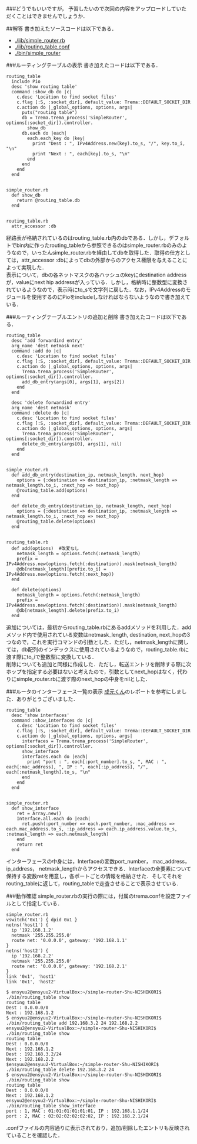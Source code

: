 ###どうでもいいですが，
予習したいので次回の内容をアップロードしていただくことはできませんでしょうか．

##解答
書き加えたソースコードは以下である．  
* [./lib/simple_router.rb](https://github.com/handai-trema/simple-router-Shu-NISHIKORI/blob/develop/report/simple_router.rb)  
* [./lib/routing_table.conf](https://github.com/handai-trema/simple-router-Shu-NISHIKORI/blob/develop/report/routing_table.rb)  
* [./bin/simple_router](https://github.com/handai-trema/simple-router-Shu-NISHIKORI/blob/develop/report/routing_table)  

###ルーティングテーブルの表示
書き加えたコードは以下である．
```
routing_table
  include Pio
  desc 'show routing table'
  command :show_db do |c|
    c.desc 'Location to find socket files'
    c.flag [:S, :socket_dir], default_value: Trema::DEFAULT_SOCKET_DIR
    c.action do |_global_options, options, args|
      puts("routing table")
      db = Trema.trema_process('SimpleRouter', options[:socket_dir]).controller.
        show_db
      db.each do |each|
        each.each_key do |key|
          print "Dest : ", IPv4Address.new(key).to_s, "/", key.to_i, "\n"
          print "Next : ", each[key].to_s, "\n"
        end
      end
    end
  end


simple_router.rb
  def show_db
    return @routing_table.db
  end


routing_table.rb
  attr_accessor :db
```
経路表が格納されているのはrouting_table.rb内のdbである．しかし，デフォルトでbin内に作ったrouting_tableから参照できるのはsimple_router.rbのみのようなので，いったんsimple_router.rbを経由してdbを取得した．取得の仕方としては，attr_accessor :dbによってdbの外部からのアクセス権限を与えることによって実現した．  
表示について，dbの各ネットマスクの各ハッシュのkeyにdestination addressが，valueにnext hip addressが入っている．しかし，格納時に整数型に変換されているようなので，表示時にto_sで文字列に戻した．なお，IPv4Addressのモジュールを使用するのにPioをincludeしなければならないようなので書き加えている．


###ルーティングテーブルエントリの追加と削除
書き加えたコードは以下である．
```
routing_table
  desc 'add forwardind entry'
  arg_name 'dest netmask next'
  command :add do |c|
    c.desc 'Location to find socket files'
    c.flag [:S, :socket_dir], default_value: Trema::DEFAULT_SOCKET_DIR
    c.action do |_global_options, options, args|
      Trema.trema_process('SimpleRouter', options[:socket_dir]).controller.
      add_db_entry(args[0], args[1], args[2])
    end
  end

  desc 'delete forwardind entry'
  arg_name 'dest netmask'
  command :delete do |c|
    c.desc 'Location to find socket files'
    c.flag [:S, :socket_dir], default_value: Trema::DEFAULT_SOCKET_DIR
    c.action do |_global_options, options, args|
      Trema.trema_process('SimpleRouter', options[:socket_dir]).controller.
      delete_db_entry(args[0], args[1], nil)
    end
  end


simple_router.rb
  def add_db_entry(destination_ip, netmask_length, next_hop)
    options = {:destination => destination_ip, :netmask_length => netmask_length.to_i, :next_hop => next_hop}
    @routing_table.add(options)
  end

  def delete_db_entry(destination_ip, netmask_length, next_hop)
    options = {:destination => destination_ip, :netmask_length => netmask_length.to_i, :next_hop => next_hop}
    @routing_table.delete(options)
  end


routing_table.rb
  def add(options)	#改変なし
    netmask_length = options.fetch(:netmask_length)
    prefix = IPv4Address.new(options.fetch(:destination)).mask(netmask_length)
    @db[netmask_length][prefix.to_i] = IPv4Address.new(options.fetch(:next_hop))
  end

  def delete(options)
    netmask_length = options.fetch(:netmask_length)
    prefix = IPv4Address.new(options.fetch(:destination)).mask(netmask_length)
    @db[netmask_length].delete(prefix.to_i)
  end
```
追加については，最初からrouting_table.rbにあるaddメソッドを利用した．addメソッド内で使用されている変数はnetmask_length, destination, next_hopの3つなので，これを実行コマンドの引数とした．ただし，netmask_lengthに関しては，db配列のインデックスに使用されているようなので，routing_table.rbに渡す際にto_iで整数型に変換している．  
削除についても追加と同様に作成した．ただし，転送エントリを削除する際に次ホップを指定する必要はないと考えたので，引数としてnext_hopはなく，代わりにsimple_router.rbに渡す際のnext_hopの中身をnilとした．

###ルータのインターフェース一覧の表示
[成元くん](https://github.com/handai-trema/simple-router-r-narimoto/blob/master/report.md)のレポートを参考にしました．ありがとうございました．
```
routing_table
  desc 'show interfaces'
  command :show_interfaces do |c|
    c.desc 'Location to find socket files'
    c.flag [:S, :socket_dir], default_value: Trema::DEFAULT_SOCKET_DIR
    c.action do |_global_options, options, args|
      interfaces = Trema.trema_process('SimpleRouter', options[:socket_dir]).controller.
      show_interface
      interfaces.each do |each|
        print "port : ", each[:port_number].to_s, ", MAC : ", each[:mac_address], ", IP : ", each[:ip_address], "/", each[:netmask_length].to_s, "\n"
      end
    end
  end


simple_router.rb
  def show_interface
    ret = Array.new()
    Interface.all.each do |each|
      ret.push(:port_number => each.port_number, :mac_address => each.mac_address.to_s, :ip_address => each.ip_address.value.to_s, :netmask_length => each.netmask_length)
    end
    return ret
  end
```
インターフェースの中身には，Interfaceの変数port_number， mac_address， ip_address， netmask_lengthからアクセスできる．Interfaceの全要素について保持する変数retを用意し，各ポートごとの情報を格納させた．そしてそれをrouting_tableに返して，routing_tableで走査させることで表示させている．


###動作確認
simple_router.rbの実行の際には，付属のtrema.confを設定ファイルとして指定している．
```
simple_router.rb
vswitch('0x1') { dpid 0x1 }
netns('host1') {
  ip '192.168.1.2'
  netmask '255.255.255.0'
  route net: '0.0.0.0', gateway: '192.168.1.1'
}
netns('host2') {
  ip '192.168.2.2'
  netmask '255.255.255.0'
  route net: '0.0.0.0', gateway: '192.168.2.1'
}
link '0x1', 'host1'
link '0x1', 'host2'
```
```
$ ensyuu2@ensyuu2-VirtualBox:~/simple-router-Shu-NISHIKORI$ ./bin/routing_table show
routing table
Dest : 0.0.0.0/0
Next : 192.168.1.2
$ ensyuu2@ensyuu2-VirtualBox:~/simple-router-Shu-NISHIKORI$ ./bin/routing_table add 192.168.3.2 24 192.168.2.2
ensyuu2@ensyuu2-VirtualBox:~/simple-router-Shu-NISHIKORI$ ./bin/routing_table show
routing table
Dest : 0.0.0.0/0
Next : 192.168.1.2
Dest : 192.168.3.2/24
Next : 192.168.2.2
$ensyuu2@ensyuu2-VirtualBox:~/simple-router-Shu-NISHIKORI$ ./bin/routing_table delete 192.168.3.2 24
$ ensyuu2@ensyuu2-VirtualBox:~/simple-router-Shu-NISHIKORI$ ./bin/routing_table show
routing table
Dest : 0.0.0.0/0
Next : 192.168.1.2
ensyuu2@ensyuu2-VirtualBox:~/simple-router-Shu-NISHIKORI$ ./bin/routing_table show_interface
port : 1, MAC : 01:01:01:01:01:01, IP : 192.168.1.1/24
port : 2, MAC : 02:02:02:02:02:02, IP : 192.168.2.1/24
```
.confファイルの内容通りに表示されており，追加/削除したエントリも反映されていることを確認した．